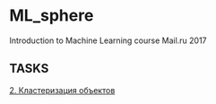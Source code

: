# ML_sphere
Introduction to Machine Learning course Mail.ru 2017

## TASKS
  [2. Кластеризация объектов](https://github.com/mascai/ML_sphere/tree/master/hw2)
